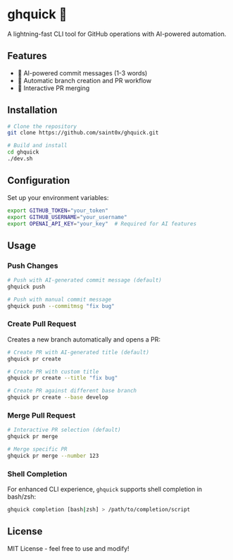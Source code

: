 # ghquick 🚀

A lightning-fast CLI tool for GitHub operations with AI-powered automation.

## Features

- 🤖 AI-powered commit messages (1-3 words)
- 🔄 Automatic branch creation and PR workflow
- 📝 Interactive PR merging

## Installation

```bash
# Clone the repository
git clone https://github.com/saint0x/ghquick.git

# Build and install
cd ghquick
./dev.sh
```

## Configuration

Set up your environment variables:

```bash
export GITHUB_TOKEN="your_token"
export GITHUB_USERNAME="your_username"
export OPENAI_API_KEY="your_key"  # Required for AI features
```

## Usage

### Push Changes

```bash
# Push with AI-generated commit message (default)
ghquick push

# Push with manual commit message
ghquick push --commitmsg "fix bug"
```

### Create Pull Request
Creates a new branch automatically and opens a PR:

```bash
# Create PR with AI-generated title (default)
ghquick pr create

# Create PR with custom title
ghquick pr create --title "fix bug"

# Create PR against different base branch
ghquick pr create --base develop
```

### Merge Pull Request

```bash
# Interactive PR selection (default)
ghquick pr merge

# Merge specific PR
ghquick pr merge --number 123
```

### Shell Completion

For enhanced CLI experience, `ghquick` supports shell completion in bash/zsh:

```bash
ghquick completion [bash|zsh] > /path/to/completion/script
```

## License

MIT License - feel free to use and modify! 